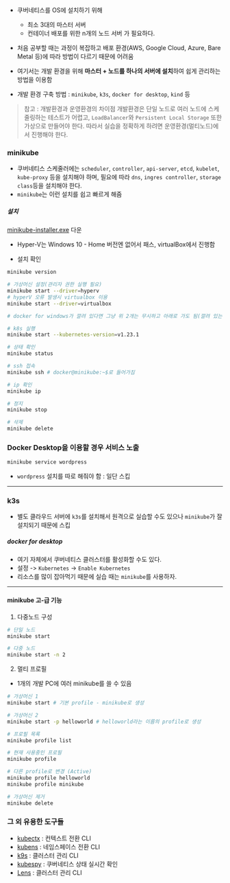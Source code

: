 - 쿠버네티스를 OS에 설치하기 위해
	- 최소 3대의 마스터 서버
	- 컨테이너 배포를 위한 n개의 노드 서버
가 필요하다. 
- 처음 공부할 때는 과정이 복잡하고 배포 환경(AWS, Google Cloud, Azure, Bare Metal 등)에 따라 방법이 다르기 때문에 어려움

- 여기서는 개발 환경을 위해 **마스터 + 노드를 하나의 서버에 설치**하여 쉽게 관리하는 방법을 이용함

- 개발 환경 구축 방법 : `minikube`, `k3s`, `docker for desktop`, `kind` 등

> 참고 : 개발환경과 운영환경의 차이점
> 개발환경은 단일 노드로 여러 노드에 스케줄링하는 테스트가 어렵고, `LoadBalancer`와 `Persistent Local Storage` 또한 가상으로 만들어야 한다. 
> 따라서 실습을 정확하게 하려면 운영환경(멀티노드)에서 진행해야 한다.

### minikube
- 쿠버네티스 스케줄러에는 `scheduler`, `controller`, `api-server`, `etcd`, `kubelet`, `kube-proxy` 등을 설치해야 하며, 필요에 따라 `dns`, `ingres controller`, `storage class`등을 설치해야 한다. 
- `minikube`는 이런 설치를 쉽고 빠르게 해줌

##### 설치
[minikube-installer.exe](https://github.com/kubernetes/minikube/releases/latest/download/minikube-installer.exe) 다운
- Hyper-V는 Windows 10 - Home 버전엔 없어서 패스, virtualBox에서 진행함

- 설치 확인
```sh
minikube version

# 가상머신 설정(관리자 권한 실행 필요)
minikube start --driver=hyperv 
# hyperV 오류 발생시 virtualbox 이용
minikube start --driver=virtualbox

# docker for windows가 깔려 있다면 그냥 위 2개는 무시하고 아래로 가도 됨(깔려 있는 경우 docker가 기본 가상머신이 되기 때문)

# k8s 실행
minikube start --kubernetes-version=v1.23.1

# 상태 확인
minikube status

# ssh 접속
minikube ssh # docker@minikube:~$로 들어가짐

# ip 확인
minikube ip

# 정지
minikube stop

# 삭제
minikube delete
```

### Docker Desktop을 이용할 경우 서비스 노출
```sh
minikube service wordpress
```
- `wordpress` 설치를 따로 해줘야 함 : 일단 스킵

-------------------

### k3s
- 별도 클라우드 서버에 `k3s`를 설치해서 원격으로 실습할 수도 있으나 `minikube`가 잘 설치되기 때문에 스킵

##### docker for desktop
- 여기 자체에서 쿠버네티스 클러스터를 활성화할 수도 있다.
-  설정 -> `Kubernetes` -> `Enable Kubernetes`
- 리소스를 많이 잡아먹기 때문에 실습 때는 `minikube`를 사용하자.

-------------------

#### minikube 고-급 기능

1. 다중노드 구성
```sh
# 단일 노드
minikube start

# 다중 노드
minikube start -n 2 
```

2. 멀티 프로필
- 1개의 개발 PC에 여러 minikube를 쓸 수 있음
```sh
# 가상머신 1
minikube start # 기본 profile - minikube로 생성

# 가상머신 2
minikube start -p helloworld # helloworld라는 이름의 profile로 생성

# 프로필 목록
minikube profile list

# 현재 사용중인 프로필
minikube profile

# 다른 profile로 변경 (Active)
minikube profile helloworld
minikube profile minikube

# 가상머신 제거
minikube delete
```

### 그 외 유용한 도구들
- [kubectx](https://github.com/ahmetb/kubectx) : 컨텍스트 전환 CLI
- [kubens](https://github.com/ahmetb/kubectx) : 네임스페이스 전환 CLI
- [k9s](https://github.com/derailed/k9s) : 클러스터 관리 CLI
- [kubespy](https://github.com/pulumi/kubespy) : 쿠버네티스 상태 실시간 확인
- [Lens](https://k8slens.dev/) : 클러스터 관리 CLI
